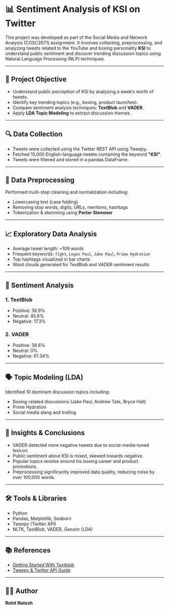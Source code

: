 # 📊 Sentiment Analysis of KSI on Twitter

This project was developed as part of the Social Media and Network Analysis (COSC2671) assignment. It involves collecting, preprocessing, and analyzing tweets related to the YouTube and boxing personality **KSI** to understand public sentiment and discover trending discussion topics using Natural Language Processing (NLP) techniques.

---

## 🧠 Project Objective

- Understand public perception of KSI by analyzing a week’s worth of tweets.
- Identify key trending topics (e.g., boxing, product launches).
- Compare sentiment analysis techniques: **TextBlob** and **VADER**.
- Apply **LDA Topic Modeling** to extract discussion themes.

---

## 🔍 Data Collection

- Tweets were collected using the Twitter REST API using Tweepy.
- Fetched 15,000 English-language tweets containing the keyword **"KSI"**.
- Tweets were filtered and stored in a pandas DataFrame.

---

## 🧹 Data Preprocessing

Performed multi-step cleaning and normalization including:
- Lowercasing text (case folding)
- Removing stop words, digits, URLs, mentions, hashtags
- Tokenization & stemming using **Porter Stemmer**

---

## 📈 Exploratory Data Analysis

- Average tweet length: ~109 words
- Frequent keywords: `fight`, `Logan Paul`, `Jake Paul`, `Prime Hydration`
- Top hashtags visualized in bar charts
- Word clouds generated for TextBlob and VADER sentiment results

---

## 🤖 Sentiment Analysis

### 1. **TextBlob**
- Positive: 36.9%
- Neutral: 45.8%
- Negative: 17.3%

### 2. **VADER**
- Positive: 38.6%
- Neutral: 0%
- Negative: 61.34%

---

## 🗣️ Topic Modeling (LDA)

Identified 10 dominant discussion topics including:
- Boxing-related discussions (Jake Paul, Andrew Tate, Bryce Hall)
- Prime Hydration
- Social media slang and trolling

---

## 📌 Insights & Conclusions

- VADER detected more negative tweets due to social-media-tuned lexicon.
- Public sentiment about KSI is mixed, skewed towards negative.
- Popular topics revolve around his boxing career and product promotions.
- Preprocessing significantly improved data quality, reducing noise by over 100,000 words.

---

## 🛠️ Tools & Libraries

- Python
- Pandas, Matplotlib, Seaborn
- Tweepy (Twitter API)
- NLTK, TextBlob, VADER, Gensim (LDA)

---

## 📚 References

- [Getting Started With Textblob](https://www.topcoder.com/thrive/articles/getting-started-with-textblob-for-sentiment-analysis)
- [Tweepy & Twitter API Guide](https://www.youtube.com/watch?v=0EekpQBEP_8)

---

## 🧑‍💻 Author

**Rohit Natesh**  
